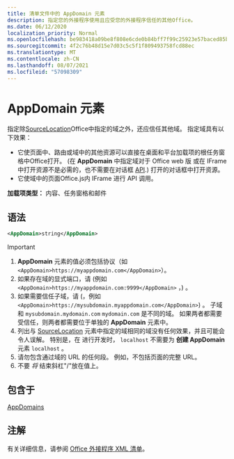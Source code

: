 ```yaml
---
title: 清单文件中的 AppDomain 元素
description: 指定您的外接程序使用且应受您的外接程序信任的其他Office。
ms.date: 06/12/2020
localization_priority: Normal
ms.openlocfilehash: be983418a09be8f808e6cde0b84bff7f99c25923e57baced85b915709668564c
ms.sourcegitcommit: 4f2c76b48d15e7d03c5c5f1f809493758fcd88ec
ms.translationtype: MT
ms.contentlocale: zh-CN
ms.lasthandoff: 08/07/2021
ms.locfileid: "57098309"
---
```

# <a name="appdomain-element"></a>AppDomain 元素

指定除[SourceLocation](sourcelocation.md)Office中指定的域之外，还应信任其他域。 指定域具有以下效果：

- 它使页面中、路由或域中的其他资源可以直接在桌面和平台加载项的根任务窗格中Office打开。  (在 **AppDomain** 中指定域对于 Office web 版 或在 IFrame 中打开资源不是必需的，也不需要在对话框 [API](../../develop/dialog-api-in-office-add-ins.md).) 打开的对话框中打开资源。
- 它使域中的页面Office.js内 IFrame 进行 API 调用。

**加载项类型：** 内容、任务窗格和邮件

## <a name="syntax"></a>语法

```XML
<AppDomain>string</AppDomain>
```

> [!IMPORTANT]
> 1. **AppDomain** 元素的值必须包括协议（如 `<AppDomain>https://myappdomain.com</AppDomain>`）。
> 2. 如果存在域的显式端口，请 (例如 `<AppDomain>https://myappdomain.com:9999</AppDomain>` ，) 。
> 3. 如果需要信任子域，请 (，例如 `<AppDomain>https://mysubdomain.myappdomain.com</AppDomain>`) 。 子域和 `mysubdomain.mydomain.com` `mydomain.com` 是不同的域。 如果两者都需要受信任，则两者都需要位于单独的 **AppDomain** 元素中。
> 4. 列出与 [SourceLocation](sourcelocation.md) 元素中指定的域相同的域没有任何效果，并且可能会令人误解。 特别是，在 进行开发时， `localhost` 不需要为 **创建 AppDomain** 元素 `localhost` 。
> 5. 请勿包含通过域的 URL 的任何段。 例如，不包括页面的完整 URL。
> 6. 不要 *将* 结束斜杠"/"放在值上。

## <a name="contained-in"></a>包含于

[AppDomains](appdomains.md)

## <a name="remarks"></a>注解

有关详细信息，请参阅 [Office 外接程序 XML 清单](../../develop/add-in-manifests.md)。
